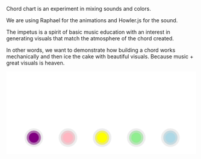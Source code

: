 Chord chart is an experiment in mixing sounds and colors.

We are using Raphael for the animations and Howler.js for the sound.

The impetus is a spirit of basic music education with an interest in generating visuals that match the atmosphere of the chord created. 

In other words, we want to demonstrate how building a chord works mechanically and then ice the cake with beautiful visuals. Because music + great visuals is heaven.

![ScreenShot](/screenshots/chordchart.png)
